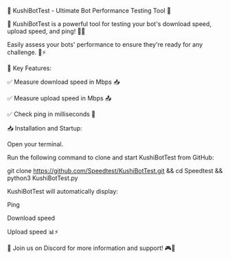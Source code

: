 🌟 KushiBotTest - Ultimate Bot Performance Testing Tool 🌟

🚀 KushiBotTest is a powerful tool for testing your bot's download speed, upload speed, and ping! 🤖💥

Easily assess your bots' performance to ensure they're ready for any challenge. 💪⚡

🔧 Key Features:

✅ Measure download speed in Mbps 📥

✅ Measure upload speed in Mbps 📤

✅ Check ping in milliseconds 📶


📥 Installation and Startup:

Open your terminal.

Run the following command to clone and start KushiBotTest from GitHub:


git clone https://github.com/Speedtest/KushiBotTest.git && cd Speedtest && python3 KushiBotTest.py


KushiBotTest will automatically display:

Ping

Download speed

Upload speed 📊⚡


🔗 Join us on Discord for more information and support! 🎮👥
